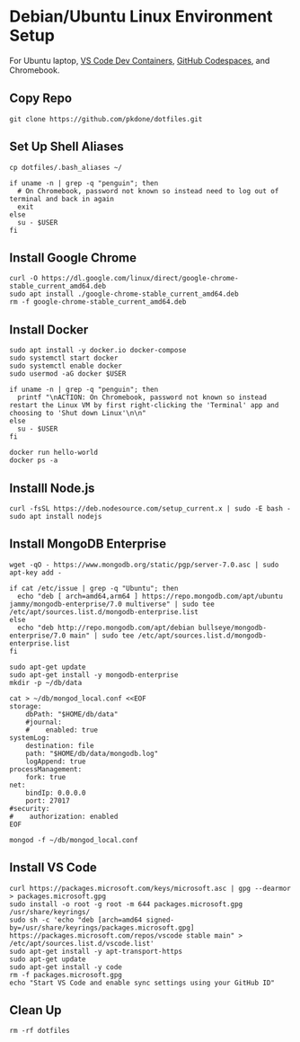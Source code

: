 # Debian/Ubuntu Linux Environment Setup

For Ubuntu laptop, [VS Code Dev Containers](https://code.visualstudio.com/docs/devcontainers/containers), [GitHub Codespaces](https://docs.github.com/en/codespaces/overview), and Chromebook.

## Copy Repo

```console
git clone https://github.com/pkdone/dotfiles.git
```

## Set Up Shell Aliases

```console
cp dotfiles/.bash_aliases ~/

if uname -n | grep -q "penguin"; then
  # On Chromebook, password not known so instead need to log out of terminal and back in again
  exit
else
  su - $USER
fi
```

## Install Google Chrome

```console
curl -O https://dl.google.com/linux/direct/google-chrome-stable_current_amd64.deb
sudo apt install ./google-chrome-stable_current_amd64.deb
rm -f google-chrome-stable_current_amd64.deb
```

## Install Docker

```console
sudo apt install -y docker.io docker-compose
sudo systemctl start docker
sudo systemctl enable docker
sudo usermod -aG docker $USER

if uname -n | grep -q "penguin"; then
  printf "\nACTION: On Chromebook, password not known so instead restart the Linux VM by first right-clicking the 'Terminal' app and choosing to 'Shut down Linux'\n\n"
else
  su - $USER
fi
```

```console
docker run hello-world
docker ps -a
```

## Installl Node.js

```console
curl -fsSL https://deb.nodesource.com/setup_current.x | sudo -E bash -
sudo apt install nodejs
```

## Install MongoDB Enterprise
```console
wget -qO - https://www.mongodb.org/static/pgp/server-7.0.asc | sudo apt-key add -

if cat /etc/issue | grep -q "Ubuntu"; then
  echo "deb [ arch=amd64,arm64 ] https://repo.mongodb.com/apt/ubuntu jammy/mongodb-enterprise/7.0 multiverse" | sudo tee /etc/apt/sources.list.d/mongodb-enterprise.list
else
  echo "deb http://repo.mongodb.com/apt/debian bullseye/mongodb-enterprise/7.0 main" | sudo tee /etc/apt/sources.list.d/mongodb-enterprise.list
fi

sudo apt-get update
sudo apt-get install -y mongodb-enterprise
mkdir -p ~/db/data

cat > ~/db/mongod_local.conf <<EOF
storage:
    dbPath: "$HOME/db/data"
    #journal:
    #    enabled: true
systemLog:
    destination: file
    path: "$HOME/db/data/mongodb.log"
    logAppend: true
processManagement:
    fork: true
net:
    bindIp: 0.0.0.0
    port: 27017
#security:
#    authorization: enabled
EOF

mongod -f ~/db/mongod_local.conf
```

## Install VS Code

```console
curl https://packages.microsoft.com/keys/microsoft.asc | gpg --dearmor > packages.microsoft.gpg
sudo install -o root -g root -m 644 packages.microsoft.gpg /usr/share/keyrings/
sudo sh -c 'echo "deb [arch=amd64 signed-by=/usr/share/keyrings/packages.microsoft.gpg] https://packages.microsoft.com/repos/vscode stable main" > /etc/apt/sources.list.d/vscode.list'
sudo apt-get install -y apt-transport-https
sudo apt-get update
sudo apt-get install -y code
rm -f packages.microsoft.gpg
echo "Start VS Code and enable sync settings using your GitHub ID"
```

## Clean Up

```console
rm -rf dotfiles
```
